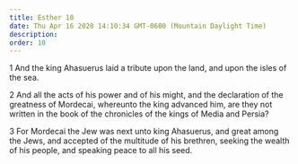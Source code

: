 ```yaml
---
title: Esther 10
date: Thu Apr 16 2020 14:10:34 GMT-0600 (Mountain Daylight Time)
description: 
order: 10
---
```


<p>
  1 And the king Ahasuerus laid a tribute upon the land, and upon the isles of
  the sea.
</p>
<p>
  2 And all the acts of his power and of his might, and the declaration of the
  greatness of Mordecai, whereunto the king advanced him, are they not written
  in the book of the chronicles of the kings of Media and Persia?
</p>
<p>
  3 For Mordecai the Jew was next unto king Ahasuerus, and great among the Jews,
  and accepted of the multitude of his brethren, seeking the wealth of his
  people, and speaking peace to all his seed.
</p>

